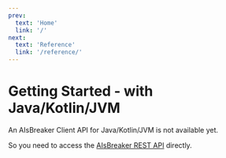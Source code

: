 ```yaml
---
prev:
  text: 'Home'
  link: '/'
next:
  text: 'Reference'
  link: '/reference/'
---
```


Getting Started - with Java/Kotlin/JVM
======================================

An AIsBreaker Client API for Java/Kotlin/JVM is not available yet.

So you need to access the [AIsBreaker REST API](./aisbreaker-rest-api) directly.
